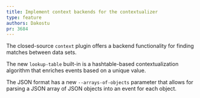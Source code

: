 ```yaml
---
title: Implement context backends for the contextualizer
type: feature
authors: Dakostu
pr: 3684
---
```


The closed-source `context` plugin offers a backend functionality for
finding matches between data sets.

The new `lookup-table` built-in is a hashtable-based
contextualization algorithm that enriches events based on a unique value.

The JSON format has a new `--arrays-of-objects` parameter that allows for
parsing a JSON array of JSON objects into an event for each object.
